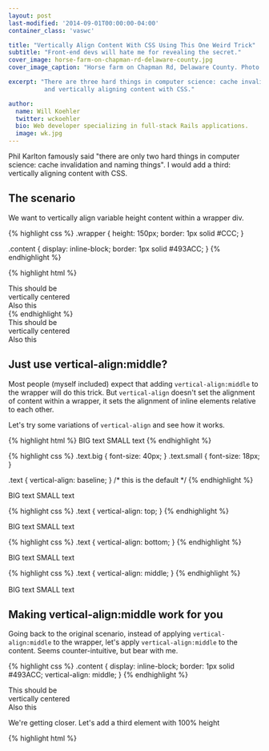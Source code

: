 ```yaml
---
layout: post
last-modified: '2014-09-01T00:00:00-04:00'
container_class: 'vaswc'

title: "Vertically Align Content With CSS Using This One Weird Trick"
subtitle: "Front-end devs will hate me for revealing the secret."
cover_image: horse-farm-on-chapman-rd-delaware-county.jpg
cover_image_caption: "Horse farm on Chapman Rd, Delaware County. Photo: Will Koehler"

excerpt: "There are three hard things in computer science: cache invalidation, naming things,
          and vertically aligning content with CSS."

author:
  name: Will Koehler
  twitter: wckoehler
  bio: Web developer specializing in full-stack Rails applications.
  image: wk.jpg
---
```

Phil Karlton famously said "there are only two hard things in computer science: cache invalidation
and naming things". I would add a third: vertically aligning content with CSS.

## The scenario

We want to vertically align variable height content within a wrapper div.

{% highlight css %}
.wrapper {
  height: 150px;
  border: 1px solid #CCC;
}

.content {
  display: inline-block;
  border: 1px solid #493ACC;
}
{% endhighlight %}

{% highlight html %}
<div class='wrapper'>
  <div class='content'>
    This should be<br>
    vertically centered
  </div>
  <div class='content'>
    Also this
  </div>
</div>
{% endhighlight %}

<div class='wrapper'>
  <div class='content'>
    This should be<br>
    vertically centered
  </div>
  <div class='content'>
    Also this
  </div>
</div>

## Just use vertical-align:middle?

Most people (myself included) expect that adding `vertical-align:middle` to the wrapper will
do this trick. But `vertical-align` doesn't set the alignment of content within a wrapper, it sets the
alignment of inline elements relative to each other.

Let's try some variations of `vertical-align` and see how it works.

{% highlight html %}
<span class='text big'>BIG text</span>
<span class='text small'>SMALL text</span>
{% endhighlight %}

{% highlight css %}
.text.big { font-size: 40px; }
.text.small { font-size: 18px; }

.text { vertical-align: baseline; }   /* this is the default */
{% endhighlight %}

<div class='boundary'>
  <span class='text big'>BIG text</span>
  <span class='text small'>SMALL text</span>
</div>

{% highlight css %}
.text { vertical-align: top; }
{% endhighlight %}

<div class='boundary'>
  <span class='text big' style='vertical-align:top'>BIG text</span>
  <span class='text small' style='vertical-align:top'>SMALL text</span>
</div>

{% highlight css %}
.text { vertical-align: bottom; }
{% endhighlight %}

<div class='boundary'>
  <span class='text big' style='vertical-align:bottom'>BIG text</span>
  <span class='text small' style='vertical-align:bottom'>SMALL text</span>
</div>

{% highlight css %}
.text { vertical-align: middle; }
{% endhighlight %}

<div class='boundary'>
  <span class='text big' style='vertical-align:middle'>BIG text</span>
  <span class='text small' style='vertical-align:middle'>SMALL text</span>
</div>

## Making vertical-align:middle work for you

Going back to the original scenario, instead of applying `vertical-align:middle` to the wrapper,
let's apply `vertical-align:middle` to the content. Seems counter-intuitive, but bear with me.

{% highlight css %}
.content {
  display: inline-block;
  border: 1px solid #493ACC;
  vertical-align: middle;
}
{% endhighlight %}

<div class='wrapper'>
  <div class='content' style='vertical-align:middle'>
    This should be<br>
    vertically centered
  </div>
  <div class='content' style='vertical-align:middle'>
    Also this
  </div>
</div>

We're getting closer. Let's add a third element with 100% height

{% highlight html %}
<div class='wrapper'>
  <div class='content' style='height:100%'>&nbsp;</div>
  <div class='content'>
    I would like this<br>
    to be vertically centered
  </div>
  <div class='content'>
    Also this
  </div>
</div>
{% endhighlight %}

<div class='wrapper'>
  <div class='content' style='vertical-align:middle;height:100%'>&nbsp;</div>
  <div class='content' style='vertical-align:middle'>
    This should be<br>
    vertically centered
  </div>
  <div class='content' style='vertical-align:middle'>
    Also this
  </div>
</div>

This is starting to look promising!

## Make CSS do the work for us

Manually adding a third element to vertically align things is a burden. So let's
have css do that for us with a `:before` pseudo element.

{% highlight css %}
.wrapper:before {
  content: '';
  display: inline-block;
  height: 100%;
  vertical-align: middle;
  border: 1px solid red; /* so we can see what's going on */
}            
{% endhighlight %}


{% highlight html %}
<div class='wrapper'>
  <div class='content'>
    I would like this<br>
    to be vertically centered
  </div>
  <div class='content'>
    Also this
  </div>
</div>
{% endhighlight %}

<div class='wrapper with_centering visible_centering broken_wrapping'>
  <div class='content' style='vertical-align:middle'>
    This should be<br>
    vertically centered
  </div>
  <div class='content' style='vertical-align:middle'>
    Also this
  </div>
</div>

It's working! Now remove the red border from the pseudo element and... Voila

<div class='wrapper with_centering'>
  <div class='content' style='vertical-align:middle'>
    This should be<br>
    vertically centered
  </div>
  <div class='content' style='vertical-align:middle'>
    Also this
  </div>
</div>

## Edge cases

Well this is awesome. But you knew there would be edge cases right? Consider this scenario:

{% highlight html %}
<div class='wrapper'>
  <div class='content'>
    This text should wrap as needed
  </div>
</div>
{% endhighlight %}

<div class='wrapper with_centering'>
  <div class='content' style='vertical-align:middle'>
    This text should wrap as needed
  </div>
</div>

Your customer views the page on a small device, or resizes their browser and...

<div style='height: 250px'>
  <div class='wrapper with_centering broken_wrapping' style='width:200px'>
    <div class='content' style='vertical-align:middle'>
      This text should wrap as needed
    </div>
  </div>
</div>

What happened?? The text wraped, but the content dropped below the wrapper. Let's make
our before pseudo element visible again.

<div style='height: 250px'>
  <div class='wrapper with_centering broken_wrapping visible_centering' style='width:200px'>
    <div class='content' style='vertical-align:middle'>
      This text should wrap as needed
    </div>
  </div>
</div>

Now we can see what happened. The `:before` pseudo element is an inline-block element. So
it's getting wrapped as well. We can fix that with another trick. Add a negative right
margin to the `:before` pseudo element so the pseudo element doesn't take up any horizontal
space.

{% highlight css %}
.wrapper:before {
  content: '';
  display: inline-block;
  height: 100%;
  vertical-align: middle;
  margin-right: -.35em;
}            
{% endhighlight %}

Now the text is wrapping like it should.

<div class='wrapper with_centering' style='width:200px'>
  <div class='content' style='vertical-align:middle'>
    This text should wrap as needed
  </div>
</div>

## All together now

{% highlight css %}
.wrapper {
  height: 150px;
  border: 1px solid #CCC;
}

.wrapper:before {
  content: '';
  display: inline-block;
  height: 100%;
  vertical-align: middle;
  margin-right: -.35em;
}            

.content {
  display: inline-block;
  border: 1px solid #493ACC;
}
{% endhighlight %}

{% highlight html %}
<div class='wrapper'>
  <div class='content'>
    This should be<br>
    vertically centered
  </div>
  <div class='content'>
    Also this
  </div>
</div>
{% endhighlight %}

## Conclusion

I've used many tricks over the years to vertically align content. They all have tradeoffs. Some
add a lot of noise to the CSS. Others (like using `display:table-cell`) have side effects. I've just
recently discovered this trick, but I think it's going to be my new go-to solution. In terms of
compatibility, it works on all modern browsers + IE8.

Thanks to Chris Coyler for the [idea](http://css-tricks.com/centering-in-the-unknown/) and
Gary Turner for the [original work](http://gtwebdev.com/workshop/vcenter/vcenter-inline-css.php).


<!-- styles for this post -->
<style>
  .vaswc .wrapper {
    height: 150px;
    border: 1px solid #CCC;
    text-align: center;
    margin-bottom: 2em;
  }

  .vaswc .wrapper.with_centering:before {
    content: '';
    display: inline-block;
    height: 100%;
    vertical-align: middle;
    margin-right: -.35em;
  }            

  .vaswc .wrapper.with_centering.visible_centering:before {
    border: 1px solid red;
  }            

  .vaswc .wrapper.with_centering.broken_wrapping:before {
    margin-right: 0em;
  }            

  .vaswc .content {
    display: inline-block;
    border: 1px solid #493ACC;
    text-align: center;
    padding: 10px;
  }

  .vaswc .boundary {
    border: 1px solid #CCC;
    padding: 0 15px;
    margin-bottom: 2em;
  }
  
  .vaswc .text {
    color: #666;
    vertical-align: baseline;
  }
  
  .vaswc .text.big {
    font-size: 2.3em;
    margin-right: 10px;
  }

  .vaswc .text.small {
    font-size: 1em;
  }
</style>
